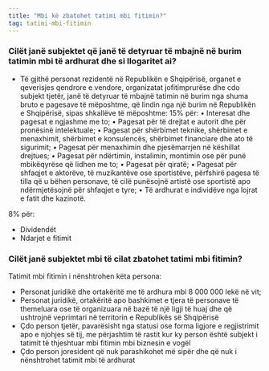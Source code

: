 ```yaml
---
title: "Mbi kë zbatohet tatimi mbi fitimin?"
tag: tatimi-mbi-fitimin
---
```


### Cilët janë subjektet që janë të detyruar të mbajnë në burim tatimin mbi të ardhurat dhe si llogaritet ai?

* Të gjithë personat rezidentë në Republikën e Shqipërisë, organet e qeverisjes qendrore e vendore, organizatat jofitimprurëse dhe cdo subjekt tjetër, janë të detyruar të mbajnë tatimin në burim nga shuma bruto e pagesave të mëposhtme, që lindin nga një burim në Republikën e Shqipërisë, sipas shkallëve të mëposhtme:
15% për:
    •	Interesat dhe pagesat e ngjashme me to;
    •	Pagesat për të drejtat e autorit dhe për pronësinë intelektuale;
    •	Pagesat për shërbimet teknike, shërbimet e menaxhimit, shërbimet e konsulencës, shërbimet financiare dhe ato të sigurimit;
    •	Pagesat për menaxhimin dhe pjesëmarrjen në këshillat drejtues;
    •	Pagesat për ndërtimin, instalimin, montimin ose për punë mbikëqyrëse që lidhen  me to;
    •	Pagesat për qiratë;
    •	Pagesat për shfaqjet e aktorëve, të muzikantëve ose sportistëve, përfshirë pagesa të tilla që u bëhen personave, të cilë punësojnë artistë ose sportistë apo ndërmjetësojnë për shfaqjet e tyre;
    •	Të ardhurat e individëve nga lojrat e fatit dhe kazinotë.

8% për:
* Dividendët 
* Ndarjet e fitimit


### Cilët janë subjektet mbi të cilat zbatohet tatimi mbi fitimin?

Tatimit mbi fitimin i nënshtrohen këta persona:
* Personat juridikë dhe ortakëritë me të ardhura mbi 8 000 000 lekë në vit;
* Personat juridikë, ortakëritë apo bashkimet e tjera të personave të themeluara ose të organizuara në bazë të një ligji të huaj dhe që ushtrojnë veprimtari në territorin e Republikës së Shqipërisë
* Çdo person tjetër, pavarësisht nga statusi ose forma ligjore e regjistrimit apo e njohjes së tij, me përjashtim të rastit kur ky person është subjekt i tatimit të thjeshtuar mbi fitimin mbi biznesin e vogël
* Çdo person joresident që nuk parashikohet më sipër dhe që nuk i nënshtrohet tatimit mbi të ardhurat